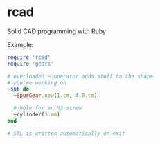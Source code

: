 rcad
====

Solid CAD programming with Ruby

Example:

```ruby
require 'rcad'
require 'gears'

# overloaded ~ operator adds stuff to the shape
# you're working on
~sub do
  ~SpurGear.new(1.cm, 4.8.cm)

  # hole for an M3 screw
  ~cylinder(3.mm)
end

# STL is written automatically on exit
```

